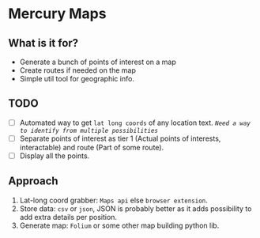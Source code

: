 # Mercury Maps
## What is it for?
 - Generate a bunch of points of interest on a map
 - Create routes if needed on the map
 - Simple util tool for geographic info.

## TODO
- [ ] Automated way to get `lat long coords` of any location text. <code>_Need a way to identify from multiple possibilities_</code>
- [ ] Separate points of interest as tier 1 (Actual points of interests, interactable) and route (Part of some route).
- [ ] Display all the points.

## Approach
1. Lat-long coord grabber: `Maps api` else `browser extension`.
2. Store data: `csv` or `json`, JSON is probably better as it adds possibility to add extra details per position. 
3. Generate map: `Folium` or some other map building python lib.
